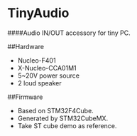 # TinyAudio
####Audio IN/OUT accessory for tiny PC.

##Hardware
- Nucleo-F401
- X-Nucleo-CCA01M1
- 5~20V power source
- 2 loud speaker

##Firmware
- Based on STM32F4Cube.
- Generated by STM32CubeMX.
- Take ST cube demo as reference.


